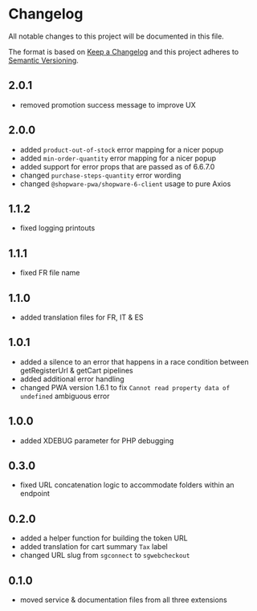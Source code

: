 # Changelog

All notable changes to this project will be documented in this file.

The format is based on [Keep a Changelog](http://keepachangelog.com/) and this project adheres
to [Semantic Versioning](http://semver.org/).

## 2.0.1

- removed promotion success message to improve UX

## 2.0.0

- added `product-out-of-stock` error mapping for a nicer popup
- added `min-order-quantity` error mapping for a nicer popup
- added support for error props that are passed as of 6.6.7.0
- changed `purchase-steps-quantity` error wording
- changed `@shopware-pwa/shopware-6-client` usage to pure Axios

## 1.1.2

- fixed logging printouts

## 1.1.1

- fixed FR file name

## 1.1.0

- added translation files for FR, IT & ES

## 1.0.1

- added a silence to an error that happens in a race condition between getRegisterUrl & getCart pipelines
- added additional error handling
- changed PWA version 1.6.1 to fix `Cannot read property data of undefined` ambiguous error

## 1.0.0

- added XDEBUG parameter for PHP debugging

## 0.3.0

- fixed URL concatenation logic to accommodate folders within an endpoint

## 0.2.0

- added a helper function for building the token URL
- added translation for cart summary `Tax` label
- changed URL slug from `sgconnect` to `sgwebcheckout`

## 0.1.0

- moved service & documentation files from all three extensions
